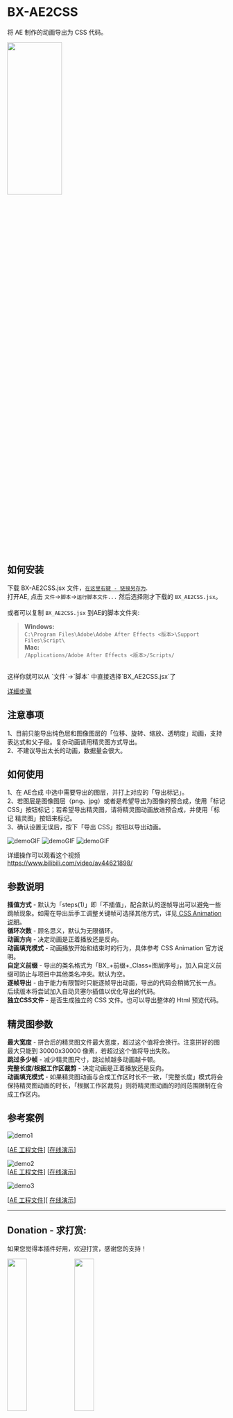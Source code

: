 # BX-AE2CSS
将 AE 制作的动画导出为 CSS 代码。  

[<img src="https://raw.githubusercontent.com/bigxixi/ReadMe-Resources/master/ae2css/ui.png" width="50%" height="30%">](http://bigxixi.com/donate/index.html)


## 如何安装
下载 BX-AE2CSS.jsx 文件，[`在这里右键 - 链接另存为`](https://raw.githubusercontent.com/bigxixi/ae2css/master/BX_AE2CSS.jsx).</br>
打开AE, 点击 `文件`->`脚本`->`运行脚本文件...` 然后选择刚才下载的 `BX_AE2CSS.jsx`。    
</br>
或者可以复制 `BX_AE2CSS.jsx` 到AE的脚本文件夹:
>**Windows:**  
>`C:\Program Files\Adobe\Adobe After Effects <版本>\Support Files\Script\`  
>**Mac:**  
>`/Applications/Adobe After Effects <版本>/Scripts/`

</br>
这样你就可以从 `文件`->`脚本` 中直接选择`BX_AE2CSS.jsx`了  

[详细步骤](https://helpx.adobe.com/cn/after-effects/using/scripts.html)</br>

## 注意事项

1、目前只能导出纯色层和图像图层的「位移、旋转、缩放、透明度」动画，支持表达式和父子级。复杂动画请用精灵图方式导出。  
2、不建议导出太长的动画，数据量会很大。  

## 如何使用

1、在 AE合成 中选中需要导出的图层，并打上对应的「导出标记」。  
2、若图层是图像图层（png、jpg）或者是希望导出为图像的预合成，使用「标记 CSS」按钮标记；若希望导出精灵图，请将精灵图动画放进预合成，并使用「标记 精灵图」按钮来标记。  
3、确认设置无误后，按下「导出 CSS」按钮以导出动画。    

![demoGIF](https://raw.githubusercontent.com/bigxixi/ReadMe-Resources/master/ae2css/markdemo1.gif)
![demoGIF](https://raw.githubusercontent.com/bigxixi/ReadMe-Resources/master/ae2css/markdemo2.gif)
![demoGIF](https://raw.githubusercontent.com/bigxixi/ReadMe-Resources/master/ae2css/markdemo3.gif)  


详细操作可以观看这个视频  
https://www.bilibili.com/video/av44621898/

## 参数说明

**插值方式** - 默认为「steps(1)」即「不插值」，配合默认的逐帧导出可以避免一些跳帧现象。如需在导出后手工调整关键帧可选择其他方式，详见[ CSS Animation 说明](https://developer.mozilla.org/zh-CN/docs/Web/CSS/CSS_Animations/Using_CSS_animations)。  
**循环次数** - 顾名思义，默认为无限循环。  
**动画方向** - 决定动画是正着播放还是反向。  
**动画填充模式** - 动画播放开始和结束时的行为，具体参考 CSS Animation 官方说明。  
**自定义前缀** - 导出的类名格式为「BX_+前缀+_Class+图层序号」，加入自定义前缀可防止与项目中其他类名冲突。默认为空。  
**逐帧导出** - 由于能力有限暂时只能逐帧导出动画，导出的代码会稍微冗长一点。后续版本将尝试加入自动贝塞尔插值以优化导出的代码。  
**独立CSS文件** - 是否生成独立的 CSS 文件。也可以导出整体的 Html 预览代码。  

## 精灵图参数

**最大宽度** - 拼合后的精灵图文件最大宽度，超过这个值将会换行。注意拼好的图最大只能到 30000x30000 像素，若超过这个值将导出失败。  
**跳过多少帧** - 减少精灵图尺寸，跳过帧越多动画越卡顿。  
**完整长度/根据工作区裁剪** - 决定动画是正着播放还是反向。  
**动画填充模式** - 如果精灵图动画与合成工作区时长不一致，「完整长度」模式将会保持精灵图动画的时长，「根据工作区裁剪」则将精灵图动画的时间范围限制在合成工作区内。  

## 参考案例  
![demo1](https://raw.githubusercontent.com/bigxixi/ReadMe-Resources/master/ae2css/basicdemo.gif)  

[[AE 工程文件](https://raw.githubusercontent.com/bigxixi/ReadMe-Resources/master/ae2css/basicdemo.zip)]  [[在线演示](http://bigxixi.com/ae2css/samples/basic/BX__Basic-marked.html)] 


![demo2](https://raw.githubusercontent.com/bigxixi/ReadMe-Resources/master/ae2css/lanterndemo.gif)  
[[AE 工程文件](https://raw.githubusercontent.com/bigxixi/ReadMe-Resources/master/ae2css/lanterndemo.zip)]
[[在线演示](http://bigxixi.com/huadeng)]  


![demo3](https://raw.githubusercontent.com/bigxixi/ReadMe-Resources/master/ae2css/bikingdemo.gif)  

[[AE 工程文件](https://raw.githubusercontent.com/bigxixi/ReadMe-Resources/master/ae2css/bikingdemo.zip)][ 
[在线演示](http://bigxixi.com/ae2css/samples/biking/BX_biking_P7)]  

----

## Donation - 求打赏:
如果您觉得本插件好用，欢迎打赏，感谢您的支持！  

[<img src="https://raw.githubusercontent.com/bigxixi/bigxixi.github.io/master/donate/index.hyperesources/wechat.png" width="30%" height="30%">](http://bigxixi.com/donate/index.html)
[<img src="https://raw.githubusercontent.com/bigxixi/bigxixi.github.io/master/donate/index.hyperesources/alipay%402x.jpg" width="30%" height="30%">](http://bigxixi.com/donate/index.html)  

也欢迎使用 PayPal：  

[<img src="https://raw.githubusercontent.com/bigxixi/bigxixi.github.io/master/donate/index.hyperesources/paypal.png" width="30%" height="30%">](https://www.paypal.me/bigxixi/)  
